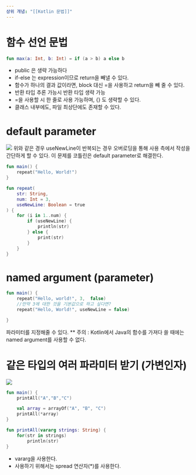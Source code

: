 ```yaml
---
상위 개념: "[[Kotlin 문법]]"
---
```

# 함수 선언 문법
```kotlin
fun max(a: Int, b: Int) = if (a > b) a else b
```

* public 은 생략 가능하다
* if-else 는 expression이므로 return을 빼낼 수 있다.
* 함수가 하나의 결과 값이라면, block 대신 =을 사용하고 return을 빼 줄 수 있다.
* 반환 타입 추론 가능시 반환 타입 생략 가능
* =을 사용할 시 한 줄로 사용 가능하며, {} 도 생략할 수 있다.
* 클래스 내부에도, 파일 최상단에도 존재할 수 있다.
# default parameter
![](https://i.imgur.com/MfcWF1o.png)
위와 같은 경우 useNewLine이 반복되는 경우 오버로딩을 통해 사용 측에서 작성을 간단하게 할 수 있다. 이 문제를 코틀린은 default parameter로 해결한다.

```kotlin
fun main() {
	repeat("Hello, World!")
}

fun repeat(
	str: String,
	num: Int = 3,
	useNewLine: Boolean = true
) {
	for (i in 1..num) {
		if (useNewLine) {
			println(str)
		} else {
			print(str)
		}
	}
}
```


# named argument (parameter)

```kotlin
fun main() {
	repeat("Hello, world!", 3,  false)
	//만약 3에 대한 것을 기본값으로 하고 싶다면?
	repeat("Hello, World!", useNewLine = false)

}
```
파라미터를 지정해줄 수 있다.
** 주의 : Kotlin에서 Java의 함수를 가져다 쓸 때에는 named argument를 사용할 수 없다.

# 같은 타입의 여러 파라미터 받기 (가변인자)

![](https://i.imgur.com/mDwI7Y6.png)

```kotlin
fun main() {
	printAll("A","B","C")

	val array = arrayOf("A", "B", "C")
	printAll(*array)
}

fun printAll(vararg strings: String) {
	for(str in strings) 
		println(str)
}
```

* vararg을 사용한다.
* 사용하기 위해서는 spread 연산자(\*)를 사용한다. 